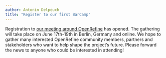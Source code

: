 ```yaml
---
author: Antonin Delpeuch
title: "Register to our first BarCamp"
---
```


Registration to [our meeting around OpenRefine](https://barcamps.eu/openrefine-2024-barcamp/) has opened.
The gathering will take place on June 17th-19th in Berlin, Germany and online.
We hope to gather many interested OpenRefine community members, partners and stakeholders who want to help shape the project’s future.
Please forward the news to anyone who could be interested in attending!

